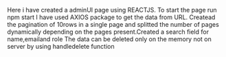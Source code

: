 Here i have created a adminUI page using REACTJS.
To start the page run npm start 
I have used AXIOS package to get the data from URL.
Createad the pagination of 10rows in a single page and splitted the number of pages dynamically depending on the pages present.Created a search field for name,emailand role
The data can be deleted only on the memory not on server by using handledelete function

